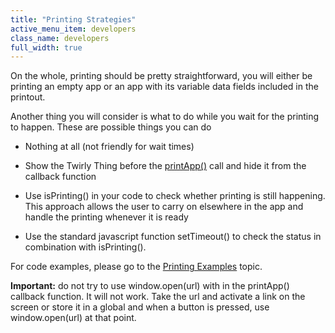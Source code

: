 ```yaml
---
title: "Printing Strategies"
active_menu_item: developers
class_name: developers
full_width: true
---
```



On the whole, printing should be pretty straightforward, you will either be printing an empty app or an app with its variable data fields included in the printout.

Another thing you will consider is what to do while you wait for the printing to happen. These are possible things you can do

 - Nothing at all (not friendly for wait times)

 - Show the Twirly Thing before the [printApp()](../../../scripting-apis/client-api/app-functions/printapp) call and hide it from the callback function

 - Use isPrinting() in your code to check whether printing is still happening. This approach allows the user to carry on elsewhere in the app and handle the printing whenever it is ready

 - Use the standard javascript function setTimeout() to check the status in combination with isPrinting().

For code examples, please go to the [Printing Examples](printing-examples.htm) topic.

**Important:** do not try to use window.open(url) with in the printApp() callback function. It will not work. Take the url and activate a link on the screen or store it in a global and when a button is pressed, use window.open(url) at that point.

